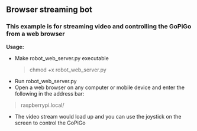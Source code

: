 ## Browser streaming bot
### This example is for streaming video and controlling the GoPiGo from a web browser

**Usage:**
- Make robot_web_server.py executable
	> chmod +x robot_web_server.py
- Run robot_web_server.py
- Open a web browser on any computer or mobile device and enter the following in the address bar:
> raspberrypi.local/
- The video stream would load up and you can use the joystick on the screen to control the GoPiGo